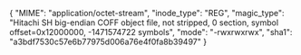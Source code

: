 {
  "MIME": "application/octet-stream",
  "inode_type": "REG",
  "magic_type": "Hitachi SH big-endian COFF object file, not stripped, 0 section, symbol offset=0x12000000, -1471574722 symbols",
  "mode": "-rwxrwxrwx",
  "sha1": "a3bdf7530c57e6b77975d006a76e4f0fa8b39497"
}